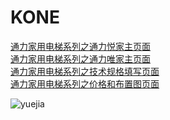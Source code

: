 # KONE
[通力家用电梯系列之通力悦家主页面](https://sjj0330.github.io/KONE/home_elevator.html)<br>
[通力家用电梯系列之通力唯家主页面](https://sjj0330.github.io/KONE/weijia_home_elevator.html)<br>
[通力家用电梯系列之技术规格填写页面](https://sjj0330.github.io/KONE/technical_specifications.html)<br>
[通力家用电梯系列之价格和布置图页面](https://sjj0330.github.io/KONE/priceAndLayout.html)<br>

![yuejia](https://sjj0330.github.io/KONE/readmeImg/yj1.png)
